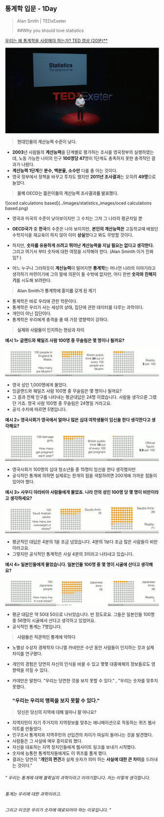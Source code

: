 ## 통계학 입문 - 1Day





> Alan Smith | TEDxExeter
>
> ##Why you should love statistics



[우리는 왜 통계학을 사랑해야 하는가? TED 영상 (20분)**](https://www.ted.com/talks/alan_smith_why_we_re_so_bad_at_statistics#t-3731)

[![TED](../images/statistics_images/ted_1day.png)](https://www.ted.com/talks/alan_smith_why_we_re_so_bad_at_statistics?utm_campaign=tedspread&utm_medium=referral&utm_source=tedcomshare)



> **현대인들의 계산능력 수준이 낮다.**



- **2003**년 사람들의 **계산능력**을 단계별로 평가하는 조사를 영국정부의 실행하였는데, 노동 가능한 나이의 인구 **100명당 47**명이 1단계도 충족하지 못한 충격적인 결과가 나왔다. 
- **계산능력 1단계**란 **분수, 백분율, 소수만** 다룰 줄 아는 것이다. 
- 영국 정부에서 정책을 바꾸고 투자도 했지만 **2011년 조사결과**는 오히려 **49명**으로 늘었다.



>  **올해 OECD는 젊은이들의 계산능력 조사결과를 발표했다.**

![oced calculations based](../images/statistics_images/oced calculations based.png)



- 영국과 미국의 수준이 낮아보이지만 그 수치는 그저 그 나라의 평균치일 뿐 
- **OECD국가** 중 **한국**의 수준은 나아 보이지만, **본인의 계산능력은** 고등학교때 배웠던 수학지식을 재교육이 하지 않아 이미 **상실**했다고 봐도 무방할 것이다. 
- 하지만, **숫자를 유용하게 쓰려고 뛰어난 계산능력을 지닐 필요는 없다고 생각한다.** 그리고 여기서 부터 숫자에 대한 여정을 시작해야 한다. (Alan Sminth 이거 진짜임? ) 

- 어느 누구나 그러하듯이 **계산능력**이 떨어지면 **통계학**는 머나먼 나라의 이야기라고 생각하기 마련이기에 그의 말에 의문이 들 수밖에 없지만, 어디 한번 **숫자와 친해지기**를 시도해 보려한다.



> **Alan Smith가 통계학에 흥미를 갖게 된 계기** 

- 통계학은 바로 우리에 관한 학문이다. 
- 통계학은 우리가 사는 세상의 상태, 집단에 관한 데이터를 다루는 과학이다.
- 개인이 아닌 집단이다.
- 통계학은 우리에게 충격을 줄 때 가장 영향력이 강하다.



> **실제와 사람들이 인지하는 현상과 차이** 



**예시 1>**   **글랜드와 웨일즈 사람 100명 중 무슬림은 몇 명이나 될까요?**



![eng000](../images/statistics_images/eng000.png)



- 영국 성인 1,000명에게 물었다. 
- 잉글랜드와 웨일즈 사람 100명 중 무슬림은 몇 명이나 될까요? 
- 그 결과 전체 인구를 나타내는 평균대답은 24명 이였습니다. 사람들 생각으론 그랬던 거죠. 영국 사람 100명 중 무슬림은 24명일 거라고요. 
- 공식 수치에 따르면 5명입니다.



**예시 2>  영국사회가 영국에서 얼마나 많은 십대 여학생들이 임신을 한다 생각한다고 생각해요?** 



![girls000](../images/statistics_images/girls000.png)

- 영국사회가 100명의 십대 청소년들 중 15명이 임신을 한다 생각했지만 
- 공식적인 통계에 의하면 실제로는 한개의 점을 색칠하려면 200개에 가까운 점들이 있어야 했다.



**예시 3> 사우디 아라비아 사람들에게 물었죠. 나라 안의 성인 100명 당 몇 명이 비만이라고 생각하세요?** 



![saudi000](../images/statistics_images/saudis000.png)



- 평균적인 대답은 4분의 1을 조금 넘었습니다.  4분의 1보다 조금 많은 사람들이 비만이라고요. 
- 그렇지만 공식적인 통계학은 사실 4분의 3이라고 나타내고 있습니다.



**예시 4> 일본인들에게 물었습니다. 일본인들 100명 중 몇 명이 시골에 산다고 생각해요?** 



![jap000](../images/statistics_images/jap000.png)



-  평균 대답은 약 50대 50으로 나뉘었습니다. 반 정도로요. 그들은 일본인들 100명 중 56명이 시골에서 산다고 생각하고 있었어요. 
- 공식적인 통계는 7명입니다.



> **사람들은 직관적인 통계에 약하다**



- 노벨상 수상자 경제학자 다니엘 카네만은 수년 동안 사람들이 인지하는 것과 실제 차이를 연구했다.

- 개인의 경험은 당연히 자신의 인식을 바꿀 수 있고 몇몇 대중매체의 정보들로도 영향력을 끼칠 수 있다. 

- 카데만은 말한다. "우리는 당연한 것을 보지 못할 수 있다." , "우리는 숫자를 맞추지 못했다.

  ###   	  **"우리는 우리의 맹목을 보지 못할 수 있다."**



> **당신은 당신의 지역에 대해 얼마나 잘 아나요?**



- 지역지민이 자기 주거지의 지역정보를 맞추는 애니메이션으로 작동하는 퀴즈 웹사이트를 만들었다.
- 인구조사 통계치와 지역주민의 선입견의 차이가 여실히 들어나는 것을 발견했다.
- 사람들은 그 사실에 매우 흥미로워 했다. 
- 자신을 대표하는 지역 정치인들에게 웹사이트 링크를 보내기 시작했다.
- 숫자에 능통한 통계학자들에게도 이 퀴즈를 풀게 했다.
- 결과는 당연히 "**개인의 편견**과 실제 숫자가 의미 하는 **사실에 대한 큰 차이**를 드러내는 것이다."



######	*" 우리는 통계에 대해 불확실의 과학이라고 이야기합니다. 저는 이렇게 생각합니다.*

######					*통계는 우리에 대한 과학이라고.*

######			*그리고 이것은 우리가 숫자에 매료되어야 하는 이유입니다. "*

